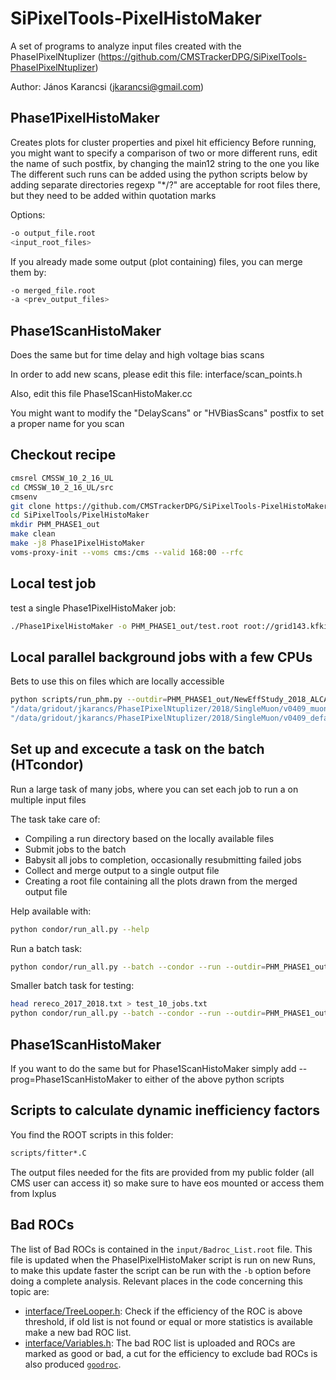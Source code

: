 # SiPixelTools-PixelHistoMaker
A set of programs to analyze input files created with the PhaseIPixelNtuplizer
(https://github.com/CMSTrackerDPG/SiPixelTools-PhaseIPixelNtuplizer)

Author: János Karancsi (jkarancsi@gmail.com)

## Phase1PixelHistoMaker
Creates plots for cluster properties and pixel hit efficiency
Before running, you might want to specify a comparison of two or more different runs,
edit the name of such postfix, by changing the main12 string to the one you like
The different such runs can be added using the python scripts below by adding separate directories
regexp "*/?" are acceptable for root files there, but they need to be added within quotation marks

Options:
```bash
-o output_file.root
<input_root_files>
```
If you already made some output (plot containing) files, you can merge them by:
```bash
-o merged_file.root
-a <prev_output_files>
```

## Phase1ScanHistoMaker
Does the same but for time delay and high voltage bias scans

In order to add new scans, please edit this file: interface/scan_points.h

Also, edit this file Phase1ScanHistoMaker.cc

You might want to modify the "DelayScans" or "HVBiasScans" postfix to set a proper name for you scan

## Checkout recipe
```bash
cmsrel CMSSW_10_2_16_UL
cd CMSSW_10_2_16_UL/src
cmsenv
git clone https://github.com/CMSTrackerDPG/SiPixelTools-PixelHistoMaker SiPixelTools/PixelHistoMaker
cd SiPixelTools/PixelHistoMaker
mkdir PHM_PHASE1_out
make clean
make -j8 Phase1PixelHistoMaker
voms-proxy-init --voms cms:/cms --valid 168:00 --rfc
```

## Local test job

test a single Phase1PixelHistoMaker job:

```bash
./Phase1PixelHistoMaker -o PHM_PHASE1_out/test.root root://grid143.kfki.hu//cms/phedex/store/user/jkarancs/PhaseIPixelNtuplizer/2017/SingleMuon/v0408_muons_1068p1_106X_dataRun2_v27_UL_RERECO_Run2017D_Fill6189/200728_122521/0000/Ntuple_100.root
```

## Local parallel background jobs with a few CPUs

Bets to use this on files which are locally accessible

```bash
python scripts/run_phm.py --outdir=PHM_PHASE1_out/NewEffStudy_2018_ALCARECOTight --nfile=200 --nproc=6 --run \
"/data/gridout/jkarancs/PhaseIPixelNtuplizer/2018/SingleMuon/v0409_muons_1130pre5_113X_dataRun2_v4_ALCARECOTight_Run2018D_HighLumiFills/210511_120450/000?/*.root" \
"/data/gridout/jkarancs/PhaseIPixelNtuplizer/2018/SingleMuon/v0409_default_1130pre5_113X_dataRun2_v4_RERECO_Run2018D_HighLumiFills/210513_103051/000?/*.root"
```

## Set up and excecute a task on the batch (HTcondor)

Run a large task of many jobs, where you can set each job to run a on multiple input files

The task take care of:
- Compiling a run directory based on the locally available files
- Submit jobs to the batch
- Babysit all jobs to completion, occasionally resubmitting failed jobs
- Collect and merge output to a single output file
- Creating a root file containing all the plots drawn from the merged output file

Help available with:
```bash
python condor/run_all.py --help
```

Run a batch task:

```bash
python condor/run_all.py --batch --condor --run --outdir=PHM_PHASE1_out/NewEffStudy_2017_2018_ReReco_run2 --nfile=300 rereco_2017_2018.txt
```

Smaller batch task for testing:
```bash
head rereco_2017_2018.txt > test_10_jobs.txt
python condor/run_all.py --batch --condor --run --outdir=PHM_PHASE1_out/test_batch_task_10_jobs --nfile=1 test_10_jobs.txt
```

## Phase1ScanHistoMaker
If you want to do the same but for Phase1ScanHistoMaker simply add 
--prog=Phase1ScanHistoMaker to either of the above python scripts

## Scripts to calculate dynamic inefficiency factors

You find the ROOT scripts in this folder:

```bash
scripts/fitter*.C
```

The output files needed for the fits are provided from my public folder (all CMS user can access it)
so make sure to have eos mounted or access them from lxplus

## Bad ROCs
The list of Bad ROCs is contained in the `input/Badroc_List.root` file. This file is updated when the PhaseIPixelHistoMaker script is run on new Runs, to make this update faster the script can be run with the `-b` option before doing a complete analysis. 
Relevant places in the code concerning this topic are:
* [interface/TreeLooper.h](https://github.com/CMSTrackerDPG/SiPixelTools-PixelHistoMaker/blob/638a1cd9f52cf5783ffb61f6697c390d34558df5/interface/TreeLooper.h#L512): Check if the efficiency of the ROC is above threshold, if old list is not found or equal or more statistics is available make a new bad ROC list.
* [interface/Variables.h](https://github.com/CMSTrackerDPG/SiPixelTools-PixelHistoMaker/blob/638a1cd9f52cf5783ffb61f6697c390d34558df5/interface/Variables.h#L1083): The bad ROC list is uploaded and ROCs are marked as good or bad, a cut for the efficiency to exclude bad ROCs is also produced [`goodroc`](https://github.com/CMSTrackerDPG/SiPixelTools-PixelHistoMaker/blob/638a1cd9f52cf5783ffb61f6697c390d34558df5/interface/Variables.h#L1796).